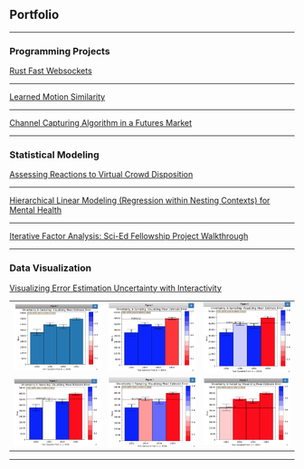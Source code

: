 ## Portfolio

---

### Programming Projects

[Rust Fast Websockets](https://github.com/benniebendiksen/rust_websockets_optimized/tree/master)

---

[Learned Motion Similarity](https://github.com/benniebendiksen/motion-similarity/tree/main)

---

[Channel Capturing Algorithm in a Futures Market](https://github.com/benniebendiksen/channel-generated-trailing-stop-loss-bot/tree/main)

---

### Statistical Modeling

[Assessing Reactions to Virtual Crowd Disposition](/R/Mobs_Project/Virtual_Mobs_Human_Reactions.pdf)

---

[Hierarchical Linear Modeling (Regression within Nesting Contexts) for Mental Health](/HLM/Multilevel_Modeling_Mental_Health.pdf)

---

[Iterative Factor Analysis: Sci-Ed Fellowship Project Walkthrough](/R/SciEd&#32Innovators&#32Fellowship)

---

### Data Visualization

[Visualizing Error Estimation Uncertainty with Interactivity](/Python/Visualizing#32Uncertainty#32with#32Error#32Estimation)

| | | |
|:-------------------------:|:-------------------------:|:-------------------------:|
|<img width="1604" alt="screen shot 2017-08-07 at 12 18 15 pm" src="images/1.png?raw=true">  |  <img width="1604" alt="screen shot 2017-08-07 at 12 18 15 pm" src="images/2.png?raw=true">|<img width="1604" alt="screen shot 2017-08-07 at 12 18 15 pm" src="images/3.png?raw=true">|
|<img width="1604" alt="screen shot 2017-08-07 at 12 18 15 pm" src="images/4.png?raw=true">  |  <img width="1604" alt="screen shot 2017-08-07 at 12 18 15 pm" src="images/5.png?raw=true">|<img width="1604" alt="screen shot 2017-08-07 at 12 18 15 pm" src="images/6.png?raw=true">|

---

